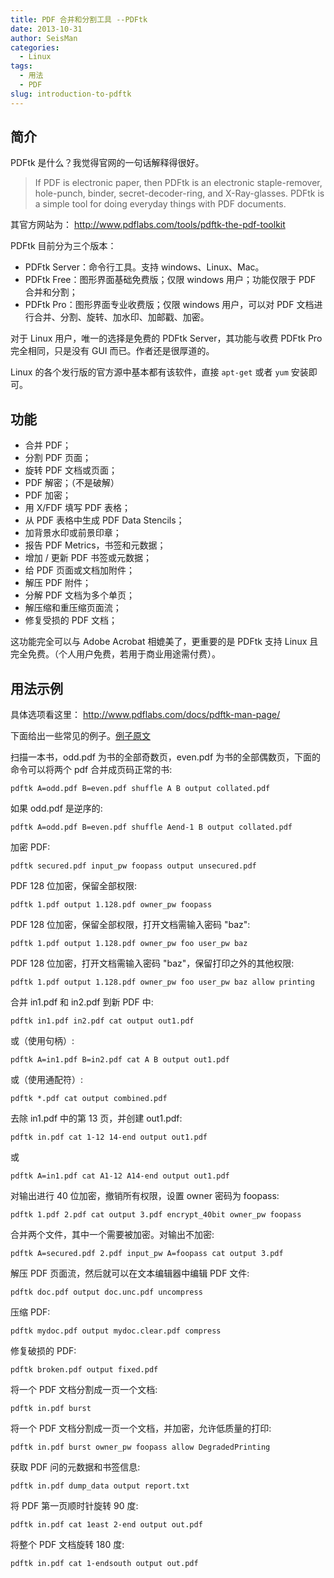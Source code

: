 ```yaml
---
title: PDF 合并和分割工具 --PDFtk
date: 2013-10-31
author: SeisMan
categories:
  - Linux
tags:
  - 用法
  - PDF
slug: introduction-to-pdftk
---
```


## 简介

PDFtk 是什么？我觉得官网的一句话解释得很好。

> If PDF is electronic paper, then PDFtk is an electronic
> staple-remover, hole-punch, binder, secret-decoder-ring, and
> X-Ray-glasses. PDFtk is a simple tool for doing everyday things with
> PDF documents.

其官方网站为： <http://www.pdflabs.com/tools/pdftk-the-pdf-toolkit>

<!--more-->

PDFtk 目前分为三个版本：

-   PDFtk Server：命令行工具。支持 windows、Linux、Mac。
-   PDFtk Free：图形界面基础免费版；仅限 windows 用户；功能仅限于 PDF 合并和分割；
-   PDFtk Pro：图形界面专业收费版；仅限 windows 用户，可以对 PDF 文档进行合并、分割、旋转、加水印、加邮戳、加密。

对于 Linux 用户，唯一的选择是免费的 PDFtk Server，其功能与收费 PDFtk Pro 完全相同，只是没有 GUI 而已。作者还是很厚道的。

Linux 的各个发行版的官方源中基本都有该软件，直接 `apt-get` 或者 `yum` 安装即可。

## 功能

-   合并 PDF；
-   分割 PDF 页面；
-   旋转 PDF 文档或页面；
-   PDF 解密；（不是破解）
-   PDF 加密；
-   用 X/FDF 填写 PDF 表格；
-   从 PDF 表格中生成 PDF Data Stencils；
-   加背景水印或前景印章；
-   报告 PDF Metrics，书签和元数据；
-   增加 / 更新 PDF 书签或元数据；
-   给 PDF 页面或文档加附件；
-   解压 PDF 附件；
-   分解 PDF 文档为多个单页；
-   解压缩和重压缩页面流；
-   修复受损的 PDF 文档；

这功能完全可以与 Adobe Acrobat 相媲美了，更重要的是 PDFtk 支持 Linux 且完全免费。（个人用户免费，若用于商业用途需付费）。

## 用法示例

具体选项看这里： <http://www.pdflabs.com/docs/pdftk-man-page/>

下面给出一些常见的例子。[例子原文](http://www.pdflabs.com/docs/pdftk-cli-examples/)

扫描一本书，odd.pdf 为书的全部奇数页，even.pdf 为书的全部偶数页，下面的命令可以将两个 pdf 合并成页码正常的书:

    pdftk A=odd.pdf B=even.pdf shuffle A B output collated.pdf

如果 odd.pdf 是逆序的:

    pdftk A=odd.pdf B=even.pdf shuffle Aend-1 B output collated.pdf

加密 PDF:

    pdftk secured.pdf input_pw foopass output unsecured.pdf

PDF 128 位加密，保留全部权限:

    pdftk 1.pdf output 1.128.pdf owner_pw foopass

PDF 128 位加密，保留全部权限，打开文档需输入密码 "baz":

    pdftk 1.pdf output 1.128.pdf owner_pw foo user_pw baz

PDF 128 位加密，打开文档需输入密码 "baz"，保留打印之外的其他权限:

    pdftk 1.pdf output 1.128.pdf owner_pw foo user_pw baz allow printing

合并 in1.pdf 和 in2.pdf 到新 PDF 中:

    pdftk in1.pdf in2.pdf cat output out1.pdf

或（使用句柄）:

    pdftk A=in1.pdf B=in2.pdf cat A B output out1.pdf

或（使用通配符）:

    pdftk *.pdf cat output combined.pdf

去除 in1.pdf 中的第 13 页，并创建 out1.pdf:

    pdftk in.pdf cat 1-12 14-end output out1.pdf

或

    pdftk A=in1.pdf cat A1-12 A14-end output out1.pdf

对输出进行 40 位加密，撤销所有权限，设置 owner 密码为 foopass:

    pdftk 1.pdf 2.pdf cat output 3.pdf encrypt_40bit owner_pw foopass

合并两个文件，其中一个需要被加密。对输出不加密:

    pdftk A=secured.pdf 2.pdf input_pw A=foopass cat output 3.pdf

解压 PDF 页面流，然后就可以在文本编辑器中编辑 PDF 文件:

    pdftk doc.pdf output doc.unc.pdf uncompress

压缩 PDF:

    pdftk mydoc.pdf output mydoc.clear.pdf compress

修复破损的 PDF:

    pdftk broken.pdf output fixed.pdf

将一个 PDF 文档分割成一页一个文档:

    pdftk in.pdf burst

将一个 PDF 文档分割成一页一个文档，并加密，允许低质量的打印:

    pdftk in.pdf burst owner_pw foopass allow DegradedPrinting

获取 PDF 问的元数据和书签信息:

    pdftk in.pdf dump_data output report.txt

将 PDF 第一页顺时针旋转 90 度:

    pdftk in.pdf cat 1east 2-end output out.pdf

将整个 PDF 文档旋转 180 度:

    pdftk in.pdf cat 1-endsouth output out.pdf
